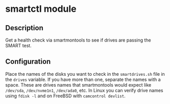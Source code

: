 # smartctl module

## Description

Get a health check via smartmontools to see if drives are passing the SMART test.

## Configuration

Place the names of the disks you want to check in the `smartdrives.sh` file in the `drives` variable. If you have more than one, separate the names with a space. These are drives names that smartmontools would expect like `/dev/sda`, `/dev/nvme1n1`, `/dev/ada0`, etc. In Linux you can verify drive names using `fdisk -l` and on FreeBSD with `camcontrol devlist`.
